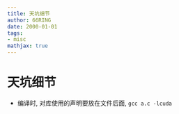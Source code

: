 ```yaml
---
title: 天坑细节
author: 66RING
date: 2000-01-01
tags: 
- misc
mathjax: true
---
```


# 天坑细节

- 编译时, 对库使用的声明要放在文件后面, `gcc a.c -lcuda`

